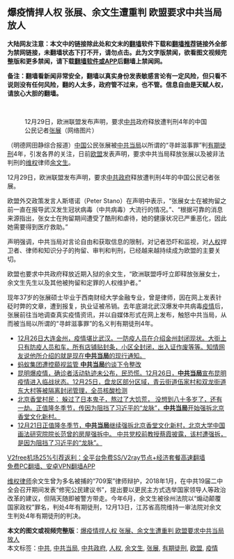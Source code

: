  <h2>爆疫情捍人权 张展、余文生遭重判 欧盟要求中共当局放人</h2> <p class="notice"><b>大陆网友注意：本文中的链接除此处和文末的<a href="https://github.com/bannedbook/fanqiang" >翻墙</a>软件下载和<a href="https://github.com/killgcd/justmysocks/blob/master/README.md">翻墙推荐</a>链接外全部为禁网链接，未翻墙状态下打不开，请勿点击。此为文字版禁闻，欲看图文视频完整版和更多禁闻，请下载<a href="https://github.com/bannedbook/fanqiang">翻墙软件或APP</a>后翻墙上禁闻网。</p><p>备注：翻墙看新闻非常安全，翻墙以真实身份发表敏感言论有一定风险，但只看不说则没有任何风险，翻的人太多，政府管不过来，也不管。信息自由是天赋人权，请放心大胆的翻墙。</b></p>  <div class="entry"> <br /> <figure><figcaption class="wp-caption-text">12月29日，欧洲联盟发布声明，要求<a href="https://www.bannedbook.org/bnews/tag/%e4%b8%ad%e5%85%b1/" class="st_tag internal_tag" rel="tag" title="标签 中共 下的日志">中共</a>政府释放遭判刑4年的中国公民记者<a href="https://www.bannedbook.org/bnews/tag/%e5%bc%a0%e5%b1%95/" class="st_tag internal_tag" rel="tag" title="标签 张展 下的日志">张展</a>（网络图片）</figcaption></figure> <p>（明德网田静综合报道）<span class='wp_keywordlink_affiliate'><a href="https://www.bannedbook.org/" title="中国" target="_blank">中国</a></span>公民张展被<a href="https://www.bannedbook.org/bnews/tag/%E4%B8%AD%E5%85%B1%E5%BD%93%E5%B1%80/" class="st_tag internal_tag" rel="tag" title="标签 中共当局 下的日志">中共当局</a>以所谓的“寻衅滋事罪”判<a href="https://www.bannedbook.org/bnews/tag/%E6%9C%89%E6%9C%9F%E5%BE%92%E5%88%91/" class="st_tag internal_tag" rel="tag" title="标签 有期徒刑 下的日志">有期徒刑</a>4年，引发各界的关注，日前<a href="https://www.bannedbook.org/bnews/tag/%e6%ac%a7%e7%9b%9f/" class="st_tag internal_tag" rel="tag" title="标签 欧盟 下的日志">欧盟</a>发表声明，要求中共当局释放张展以及被非法判刑的<span class='wp_keywordlink_affiliate'><a href="https://www.bannedbook.org/bnews/weiquan/" title="维权" target="_blank">维权</a></span>律师<a href="https://www.bannedbook.org/bnews/tag/%e4%bd%99%e6%96%87%e7%94%9f/" class="st_tag internal_tag" rel="tag" title="标签 余文生 下的日志">余文生</a>。</p> <p>12月29日，欧洲联盟发布声明，要求<a href="https://www.bannedbook.org/bnews/tag/%e4%b8%ad%e5%85%b1%e6%94%bf%e5%ba%9c/" class="st_tag internal_tag" rel="tag" title="标签 中共政府 下的日志">中共政府</a>释放遭判刑4年的中国公民记者张展。</p>  <p>欧盟外交政策发言人斯塔诺（Peter Stano）在声明中表示，“张展女士在被拘留之前一直在报导武汉发生冠状病毒（中共病毒）大流行的情况。”、“根据可靠的消息来源指出，张女士在拘留期间遭受了酷刑和虐待，她的健康状况已严重恶化，因此她需要得到医疗救助。”</p> <p>声明强调，中共当局对言论自由和获取信息的限制，对记者恐吓和监视，对<a href="https://www.bannedbook.org/bnews/tag/%e4%ba%ba%e6%9d%83/" class="st_tag internal_tag" rel="tag" title="标签 人权 下的日志">人权</a>捍卫者、律师和知识分子的拘留、审判和判刑，已经越来越持续成为欧盟的主要关切。</p>  <p>欧盟也要求中共政府释放近期入狱的余文生，“欧洲联盟呼吁立即释放张展女士，余文生先生以及其他被拘留和定罪的人权维护者。”</p> <p>现年37岁的张展硕士毕业于西南财经大学金融专业，曾是律师，因在网上发表针砭时弊的文章，遭到报复，执业证被吊销。去年底湖北武汉爆发中共病毒<a href="https://www.bannedbook.org/bnews/tag/%E7%96%AB%E6%83%85/" class="st_tag internal_tag" rel="tag" title="标签 疫情 下的日志">疫情</a>后，张展前往当地调查真实疫情资讯，并以自媒体形式在网上发布，触怒中共当局，从而被当局以所谓的“寻衅滋事罪”的名义判有期徒刑4年。</p>  <ul class='op-related-articles' title='相关阅读'> <li><a href='https://www.bannedbook.org/bnews/bannedvideo/20201229/1457183.html' target='_blank'>12月26日大连金州，疫情堪比武汉。一防疫人员在介绍金州封闭现状。大街上只有防疫人员和车，所有店铺贴封条，小区全封闭，出入证作废等等。知情网友说他所介绍的就是现在<b>中共当局</b>的现行通知。</a></li> <li><a href='https://www.bannedbook.org/bnews/bannedvideo/20201229/1457024.html' target='_blank'>蚂蚁集团遭控藐视监管 <b>中共当局</b>约谈下令整改</a></li> <li><a href='https://www.bannedbook.org/bnews/bannedvideo/20201227/1455916.html' target='_blank'>昆明爆疫情，确诊者活动轨迹未公布，民恐慌。12月26日，<b>中共当局</b>宣布昆明疫情进入临战状态。12月25日，盘龙区部分区域，青云街道伍家村和双龙街道东大村等被隔离封闭管理，全员核酸检测</a></li> <li><a href='https://www.bannedbook.org/bnews/bannedvideo/20201224/1454103.html' target='_blank'>北京香堂村民： 躲过了日本鬼子，熬过了大饥荒， 没想到八十多岁了，还有一劫。正值隆冬季节，传因为阻挡了习近平的“龙脉”，<b>中共当局</b>开始强拆北京香堂文化新村。</a></li> <li><a href='https://www.bannedbook.org/bnews/bannedvideo/20201222/1452739.html' target='_blank'>12月21日正值隆冬季节，<b>中共当局</b>继续强拆北京香堂文化新村，北京大学中国画法研究院院长范曾的房屋强拆中。 中共党校前教授蔡霞披露，该村遭强拆，是因为阻挡了习近平的“龙脉”。</a></li> </ul> <p class="texttj"> <a href="https://www.bannedbook.org/forum23/topic22702.html" target="_blank">V2free机场25%引荐返利：全平台免费SS/V2ray节点+经济套餐高速翻墙</a><br/> <a href="https://github.com/bannedbook/fanqiang/wiki/%E7%A6%81%E9%97%BB%E7%BD%91%E5%AE%89%E5%8D%93%E7%BF%BB%E5%A2%99%E6%96%B0%E9%97%BBAPP" target="_blank">免费PC翻墙、安卓VPN翻墙APP</a></p><p><span class='wp_keywordlink'><a href="https://www.bannedbook.org/forum16/" title="维权律师 法律维权" target="_blank">维权律师</a></span>余文生曾为多名被捕的“709案”律师辩护，2018年1月，在中共19届二中全会召开期间发表“修宪公民建议书”，提出要以更民主方式选举国家领导人等政治改革的建议，但隔天随即被警方带走。今年6月，余文生被徐州法院以“煽动颠覆国家政权”罪名，判处4年有期徒刑，12月13日，江苏省高院维持一审法院对余文生判处4年有期徒刑的判决。</p><a name='sharetosocial'></a>       <div><b>本文的图文或视频完整版</b>：<a href='https://www.bannedbook.org/bnews/comments/20201230/1457423.html'>爆疫情捍人权 张展、余文生遭重判 欧盟要求中共当局放人</a></div>  </div><!--END ENTRY--> <div class="postfooter"> <div>本文标签：<a href="https://www.bannedbook.org/bnews/tag/%e4%b8%ad%e5%85%b1/" rel="tag">中共</a>, <a href="https://www.bannedbook.org/bnews/tag/%E4%B8%AD%E5%85%B1%E5%BD%93%E5%B1%80/" rel="tag">中共当局</a>, <a href="https://www.bannedbook.org/bnews/tag/%e4%b8%ad%e5%85%b1%e6%94%bf%e5%ba%9c/" rel="tag">中共政府</a>, <a href="https://www.bannedbook.org/bnews/tag/%e4%ba%ba%e6%9d%83/" rel="tag">人权</a>, <a href="https://www.bannedbook.org/bnews/tag/%e4%bd%99%e6%96%87%e7%94%9f/" rel="tag">余文生</a>, <a href="https://www.bannedbook.org/bnews/tag/%e5%bc%a0%e5%b1%95/" rel="tag">张展</a>, <a href="https://www.bannedbook.org/bnews/tag/%E6%9C%89%E6%9C%9F%E5%BE%92%E5%88%91/" rel="tag">有期徒刑</a>, <a href="https://www.bannedbook.org/bnews/tag/%e6%ac%a7%e7%9b%9f/" rel="tag">欧盟</a>, <a href="https://www.bannedbook.org/bnews/tag/%E7%96%AB%E6%83%85/" rel="tag">疫情</a></div>  </div><!--END POSTFOOTER--> 